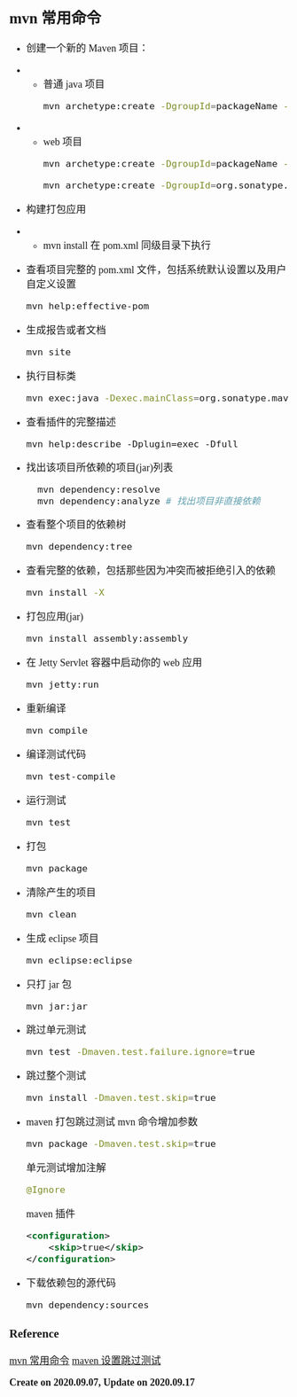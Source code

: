 <font size=4 face='楷体'>

## mvn 常用命令

- 创建一个新的 Maven 项目：
- - 普通 java 项目
    ```bash
    mvn archetype:create -DgroupId=packageName -DartifactId=projectName
    ```
- - web 项目
    ```bash
    mvn archetype:create -DgroupId=packageName -DartifactId=webappName -DarchetypeArtifactId=maven-archetype-webapp
    ```
    ```bash
    mvn archetype:create -DgroupId=org.sonatype.mavenbook.ch3 -DartifactId=simple -DpackageName=org.sonatype.mavenbook
    ```

- 构建打包应用
- - mvn install
    在 pom.xml 同级目录下执行

- 查看项目完整的 pom.xml 文件，包括系统默认设置以及用户自定义设置
  ```bash
  mvn help:effective-pom
  ```
- 生成报告或者文档
  ```bash
  mvn site
  ```
- 执行目标类
  ```bash
  mvn exec:java -Dexec.mainClass=org.sonatype.mavenbook.weather.Main
  ```
- 查看插件的完整描述
  ```
  mvn help:describe -Dplugin=exec -Dfull
  ```
- 找出该项目所依赖的项目(jar)列表
  ```bash
    mvn dependency:resolve
    mvn dependency:analyze # 找出项目非直接依赖
  ```
- 查看整个项目的依赖树
  ```bash
  mvn dependency:tree
  ```
- 查看完整的依赖，包括那些因为冲突而被拒绝引入的依赖
  ```bash
  mvn install -X
  ```
- 打包应用(jar)
  ```bash
  mvn install assembly:assembly
  ```
- 在 Jetty Servlet 容器中启动你的 web 应用
  ```bash
  mvn jetty:run
  ```
- 重新编译
  ```bash
  mvn compile
  ```
- 编译测试代码
  ```bash
  mvn test-compile
  ```
- 运行测试
  ```bash
  mvn test
  ```
- 打包
  ```bash
  mvn package
  ```
- 清除产生的项目
  ```bash
  mvn clean
  ```
- 生成 eclipse 项目
  ```bash
  mvn eclipse:eclipse
  ```
- 只打 jar 包
  ```bash
  mvn jar:jar
  ```
- 跳过单元测试
  ```bash
  mvn test -Dmaven.test.failure.ignore=true
  ```
- 跳过整个测试
  ```bash
  mvn install -Dmaven.test.skip=true
  ```
- maven 打包跳过测试
  mvn 命令增加参数
  ```bash
  mvn package -Dmaven.test.skip=true
  ```
  单元测试增加注解
  ```Java
  @Ignore
  ```
  maven 插件
  ```xml
  <configuration>
      <skip>true</skip>
  </configuration>
  ```
- 下载依赖包的源代码
  ```bash
  mvn dependency:sources
  ```

### Reference

[mvn 常用命令](https://www.jianshu.com/p/ee7bc34d7ccc)
[maven 设置跳过测试](https://www.cnblogs.com/flying607/p/9952033.html)

**Create on 2020.09.07, Update on 2020.09.17**
